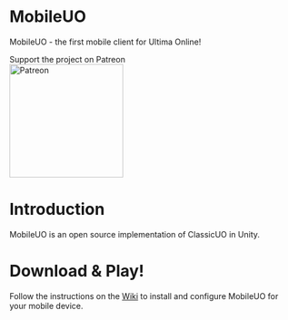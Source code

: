 # MobileUO
MobileUO - the first mobile client for Ultima Online!

Support the project on Patreon
<br/><a href="http://www.patreon.com/mobileuo"><img src="https://github.com/VoxelBoy/MobileUO/raw/master/docs/images/become_a_patron_button%402x.png" alt="Patreon" width="200"/></a>

# Introduction
MobileUO is an open source implementation of ClassicUO in Unity.

# Download & Play!
Follow the instructions on the [Wiki](https://github.com/VoxelBoy/MobileUO/wiki) to install and configure MobileUO for your mobile device.
